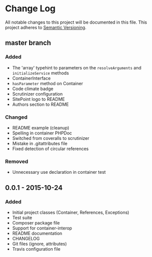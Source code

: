 # Change Log
All notable changes to this project will be documented in this file.
This project adheres to [Semantic Versioning](http://semver.org/).

## master branch

### Added
- The 'array' typehint to parameters on the `resolveArguments` and `initializeService` methods
- ContainerInterface
- `hasParameter` method on Container
- Code climate badge
- Scrutinizer configuration
- SitePoint logo to README
- Authors section to README

### Changed
- README example (cleanup)
- Spelling in container PHPDoc
- Switched from coveralls to scrutinizer
- Mistake in .gitattributes file
- Fixed detection of circular references

### Removed
- Unnecessary use declaration in container test

## 0.0.1 - 2015-10-24

### Added
- Initial project classes (Container, References, Exceptions)
- Test suite
- Composer package file
- Support for container-interop
- README documentation
- CHANGELOG
- Git files (ignore, attributes)
- Travis configuration file

